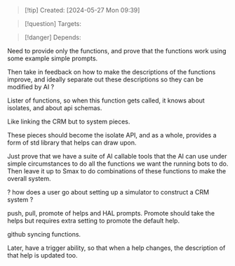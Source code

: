 
>[!tip] Created: [2024-05-27 Mon 09:39]

>[!question] Targets: 

>[!danger] Depends: 

Need to provide only the functions, and prove that the functions work using some example simple prompts.

Then take in feedback on how to make the descriptions of the functions improve, and ideally separate out these descriptions so they can be modified by AI ?


Lister of functions, so when this function gets called, it knows about isolates, and about api schemas.

Like linking the CRM but to system pieces.

These pieces should become the isolate API, and as a whole, provides a form of std library that helps can draw upon.

Just prove that we have a suite of AI callable tools that the AI can use under simple circumstances to do all the functions we want the running bots to do.  Then leave it up to Smax to do combinations of these functions to make the overall system.

? how does a user go about setting up a simulator to construct a CRM system ?

push, pull, promote of helps and HAL prompts.
Promote should take the helps but requires extra setting to promote the default help.

github syncing functions.

Later, have a trigger ability, so that when a help changes, the description of that help is updated too.